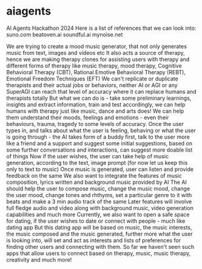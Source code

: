 # aiagents
AI Agents Hackathon 2024
Here is a list of references that we can look into:
suno.com
beatoven.ai
soundful.ai
mynoise.net

We are trying to create a mood music generator, that not only generates music from text, images and videos etc
It also acts a source of therapy, hence we are making therapy clones for assisting users with therapy and different forms of therapy like music therapy, mood therapy, Cognitive Behavioral Therapy (CBT), Rational Emotive Behavioral Therapy (REBT), Emotional Freedom Techniques (EFT) 
We can't replicate or duplicate therapists and their actual jobs or behaviors, neither AI or AGI or any SuperAGI can reach that level of accuracy where it can replace humans and therapists totally
But what we can do is - take some preliminary learnings, insights and extract information, train and test accordingly, we can help humans with therapy just like music, dance and arts does! We can help them understand their moods, feelings and emotions - even their behaviours, trauma, tragedy to some levels of accuracy.
Once the user types in, and talks about what the user is feeling, behaving or what the user is going through - the AI takes form of a buddy first, talk to the user more like a friend and a support and suggest some initial suggestions, based on some further conversations and interactions, can suggest more doable list of things
Now if the user wishes, the user can take help of music generation, according to the text, image prompt (for now let us keep this only to text to music)
Once music is generated, user can listen and provide feedback on the same
We also want to integrate the features of music composition, lyrics written and background music provided by AI
The AI should help the user to compose music, change the music mood, change the user mood, change tones and rhthyms, set a particular genre to it with beats and make a 3 min audio track of the same
Later features will involve full fledge audio and video along with background music, video generation capabilities and much more
Currently, we also want to open a safe space for dating, if the user wishes to date or connect with people - much like dating app
But this dating app will be based on music, the music interests, the music composed and the music generated, further more what the user is looking into, will set and act as interests and lists of preferences for finding other users and connecting with them.
So far we haven't seen such apps that allow users to connect based on therapy, music, music therapy, creativity and much more!
